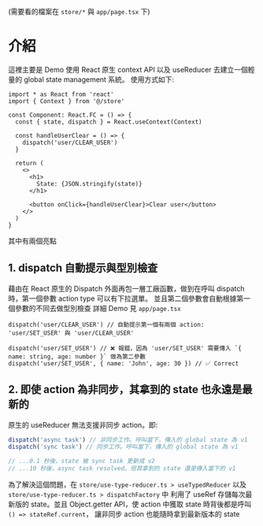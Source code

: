 (需要看的檔案在 `store/*` 與 `app/page.tsx` 下)

# 介紹
這裡主要是 Demo 使用 React 原生 context API 以及 useReducer 去建立一個輕量的 global state management 系統。
使用方式如下:

```tsx
import * as React from 'react'
import { Context } from '@/store'

const Component: React.FC = () => {
  const { state, dispatch } = React.useContext(Context)

  const handleUserClear = () => {
    dispatch('user/CLEAR_USER')
  }

  return (
    <>
      <h1>
        State: {JSON.stringify(state)}
      </h1>

      <button onClick={handleUserClear}>Clear user</button>
    </>
  )
}
```

其中有兩個亮點

## 1. dispatch 自動提示與型別檢查
藉由在 React 原生的 Dispatch 外面再包一層工廠函數，做到在呼叫 dispatch 時，第一個參數 action type 可以有下拉選單。
並且第二個參數會自動根據第一個參數的不同去做型別檢查
詳細 Demo 見 `app/page.tsx`
```tsx
dispatch('user/CLEAR_USER') // 自動提示第一個有兩個 action: 'user/SET_USER' 與 'user/CLEAR_USER'

dispatch('user/SET_USER') // ❌ 報錯，因為 'user/SET_USER' 需要傳入 `{ name: string, age: number }` 做為第二參數
dispatch('user/SET_USER', { name: 'John', age: 30 }) // ✅ Correct
```

## 2. 即使 action 為非同步，其拿到的 state 也永遠是最新的
原生的 useReducer 無法支援非同步 action。即:

```ts
dispatch('async task') // 非同步工作。呼叫當下，傳入的 global state 為 v1
dispatch('sync task') // 同步工作。呼叫當下，傳入的 global state 為 v1

// ...0.1 秒後，state 被 sync task 更新成 v2
// ...10 秒後，async task resolved。但其拿到的 state 還是傳入當下的 v1
```

為了解決這個問題，在 `store/use-type-reducer.ts > useTypedReducer` 以及 `store/use-type-reducer.ts > dispatchFactory` 中
利用了 useRef 存儲每次最新版的 state。並且 Object.getter API，使 action 中獲取 state 時背後都是呼叫 `() => stateRef.current`，
讓非同步 action 也能隨時拿到最新版本的 state
